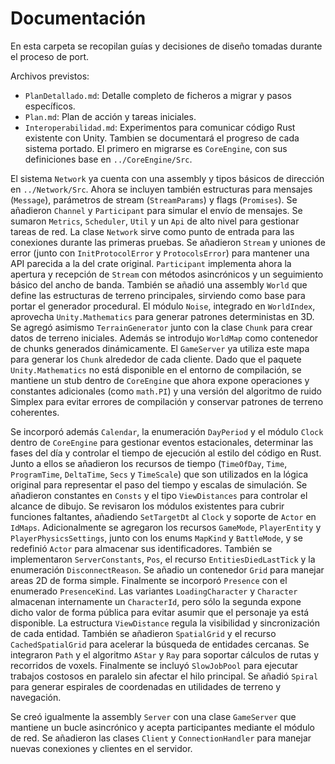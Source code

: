 # Documentación

En esta carpeta se recopilan guías y decisiones de diseño tomadas durante el proceso de port.

Archivos previstos:
- `PlanDetallado.md`: Detalle completo de ficheros a migrar y pasos específicos.
- `Plan.md`: Plan de acción y tareas iniciales.
- `Interoperabilidad.md`: Experimentos para comunicar código Rust existente con Unity.
Tambien se documentará el progreso de cada sistema portado. El primero en migrarse es `CoreEngine`, con sus definiciones base en `../CoreEngine/Src`.

El sistema `Network` ya cuenta con una assembly y tipos básicos de dirección en `../Network/Src`.
Ahora se incluyen también estructuras para mensajes (`Message`), parámetros de stream (`StreamParams`) y flags (`Promises`). Se añadieron `Channel` y `Participant` para simular el envío de mensajes.
Se sumaron `Metrics`, `Scheduler`, `Util` y un `Api` de alto nivel para gestionar tareas de red.
La clase `Network` sirve como punto de entrada para las conexiones durante las primeras pruebas. Se añadieron `Stream` y uniones de error (junto con `InitProtocolError` y `ProtocolsError`) para mantener una API parecida a la del crate original.
`Participant` implementa ahora la apertura y recepción de `Stream` con métodos asincrónicos y un seguimiento básico del ancho de banda.
También se añadió una assembly `World` que define las estructuras de terreno principales, sirviendo como base para portar el generador procedural. El módulo `Noise`, integrado en `WorldIndex`, aprovecha `Unity.Mathematics` para generar patrones deterministas en 3D. Se agregó asimismo `TerrainGenerator` junto con la clase `Chunk` para crear datos de terreno iniciales. Además se introdujo `WorldMap` como contenedor de chunks generados dinámicamente. El `GameServer` ya utiliza este mapa para generar los `Chunk` alrededor de cada cliente. Dado que el paquete `Unity.Mathematics` no está disponible en el entorno de compilación, se mantiene un stub dentro de `CoreEngine` que ahora expone operaciones y constantes adicionales (como `math.PI`) y una versión del algoritmo de ruido Simplex para evitar errores de compilación y conservar patrones de terreno coherentes.

Se incorporó además `Calendar`, la enumeración `DayPeriod` y el módulo `Clock`
dentro de `CoreEngine` para gestionar eventos estacionales, determinar las
fases del día y controlar el tiempo de ejecución al estilo del código en Rust.
Junto a ellos se añadieron los recursos de tiempo (`TimeOfDay`, `Time`,
`ProgramTime`, `DeltaTime`, `Secs` y `TimeScale`) que son utilizados en la lógica
original para representar el paso del tiempo y escalas de simulación.
Se añadieron constantes en `Consts` y el tipo `ViewDistances` para controlar el alcance de dibujo.
Se revisaron los módulos existentes para cubrir funciones faltantes, añadiendo `SetTargetDt` al `Clock` y soporte de `Actor` en `IdMaps`.
Adicionalmente se agregaron los recursos `GameMode`, `PlayerEntity` y `PlayerPhysicsSettings`, junto con los enums `MapKind` y `BattleMode`, y se redefinió `Actor` para almacenar sus identificadores. También se implementaron `ServerConstants`, `Pos`, el recurso `EntitiesDiedLastTick` y la enumeración `DisconnectReason`.
Se añadio un contenedor `Grid` para manejar areas 2D de forma simple.
Finalmente se incorporó `Presence` con el enumerado `PresenceKind`. Las
variantes `LoadingCharacter` y `Character` almacenan internamente un
`CharacterId`, pero sólo la segunda expone dicho valor de forma pública para
evitar asumir que el personaje ya está disponible. La estructura `ViewDistance`
regula la visibilidad y sincronización de cada entidad.
También se añadieron `SpatialGrid` y el recurso `CachedSpatialGrid` para acelerar la búsqueda de entidades cercanas.
Se integraron `Path` y el algoritmo `AStar` y `Ray` para soportar cálculos de rutas y recorridos de voxels.
Finalmente se incluyó `SlowJobPool` para ejecutar trabajos costosos en paralelo sin afectar el hilo principal.
Se añadió `Spiral` para generar espirales de coordenadas en utilidades de terreno y navegación.

Se creó igualmente la assembly `Server` con una clase `GameServer` que mantiene un bucle asincrónico y acepta participantes mediante el módulo de red.
Se añadieron las clases `Client` y `ConnectionHandler` para manejar nuevas conexiones y clientes en el servidor.
